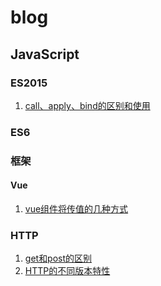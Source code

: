 # blog
## JavaScript
### ES2015
1. [call、apply、bind的区别和使用](./article/js/ES2015/bind、apply和call.md)
### ES6
### 框架
#### Vue
1. [vue组件将传值的几种方式](
article/frame/vue/vue传值的几种方式/组件间传值的几种方式.md
)
### HTTP
1. [get和post的区别](./article/http/get和post的区别.md)
2. [HTTP的不同版本特性](./article/http/HTTP协议的不同版本及区别.md)